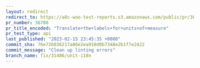 ```yaml
---
layout: redirect
redirect_to: https://a8c-woo-test-reports.s3.amazonaws.com/public/pr/36708/api/index.html
pr_number: 36708
pr_title_encoded: "Translate+the+labels+for+units+of+measure"
pr_test_type: api
last_published: "2023-02-15 23:45:35 +0000"
commit_sha: 76e726036217a86e2ea910d0b7348e2b1f7e2422
commit_message: "Clean up linting errors"
branch_name: fix/31486/unit-i18n
---
```

